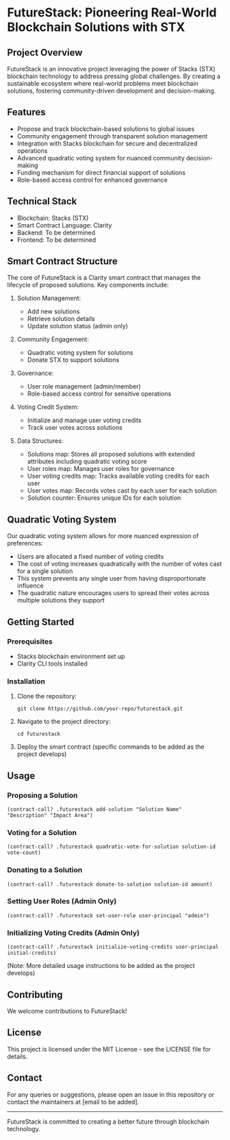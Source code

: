 # FutureStack: Pioneering Real-World Blockchain Solutions with STX

## Project Overview

FutureStack is an innovative project leveraging the power of Stacks (STX) blockchain technology to address pressing global challenges. By creating a sustainable ecosystem where real-world problems meet blockchain solutions, fostering community-driven development and decision-making.

## Features

- Propose and track blockchain-based solutions to global issues
- Community engagement through transparent solution management
- Integration with Stacks blockchain for secure and decentralized operations
- Advanced quadratic voting system for nuanced community decision-making
- Funding mechanism for direct financial support of solutions
- Role-based access control for enhanced governance

## Technical Stack

- Blockchain: Stacks (STX)
- Smart Contract Language: Clarity
- Backend: To be determined
- Frontend: To be determined

## Smart Contract Structure

The core of FutureStack is a Clarity smart contract that manages the lifecycle of proposed solutions. Key components include:

1. Solution Management:
   - Add new solutions
   - Retrieve solution details
   - Update solution status (admin only)

2. Community Engagement:
   - Quadratic voting system for solutions
   - Donate STX to support solutions

3. Governance:
   - User role management (admin/member)
   - Role-based access control for sensitive operations

4. Voting Credit System:
   - Initialize and manage user voting credits
   - Track user votes across solutions

5. Data Structures:
   - Solutions map: Stores all proposed solutions with extended attributes including quadratic voting score
   - User roles map: Manages user roles for governance
   - User voting credits map: Tracks available voting credits for each user
   - User votes map: Records votes cast by each user for each solution
   - Solution counter: Ensures unique IDs for each solution

## Quadratic Voting System

Our quadratic voting system allows for more nuanced expression of preferences:

- Users are allocated a fixed number of voting credits
- The cost of voting increases quadratically with the number of votes cast for a single solution
- This system prevents any single user from having disproportionate influence
- The quadratic nature encourages users to spread their votes across multiple solutions they support

## Getting Started

### Prerequisites

- Stacks blockchain environment set up
- Clarity CLI tools installed

### Installation

1. Clone the repository:
   ```
   git clone https://github.com/your-repo/futurestack.git
   ```

2. Navigate to the project directory:
   ```
   cd futurestack
   ```

3. Deploy the smart contract (specific commands to be added as the project develops)

## Usage

### Proposing a Solution
```clarity
(contract-call? .futurestack add-solution "Solution Name" "Description" "Impact Area")
```

### Voting for a Solution
```clarity
(contract-call? .futurestack quadratic-vote-for-solution solution-id vote-count)
```

### Donating to a Solution
```clarity
(contract-call? .futurestack donate-to-solution solution-id amount)
```

### Setting User Roles (Admin Only)
```clarity
(contract-call? .futurestack set-user-role user-principal "admin")
```

### Initializing Voting Credits (Admin Only)
```clarity
(contract-call? .futurestack initialize-voting-credits user-principal initial-credits)
```

(Note: More detailed usage instructions to be added as the project develops)

## Contributing

We welcome contributions to FutureStack!

## License

This project is licensed under the MIT License - see the LICENSE file for details.

## Contact

For any queries or suggestions, please open an issue in this repository or contact the maintainers at [email to be added].

---

FutureStack is committed to creating a better future through blockchain technology.
